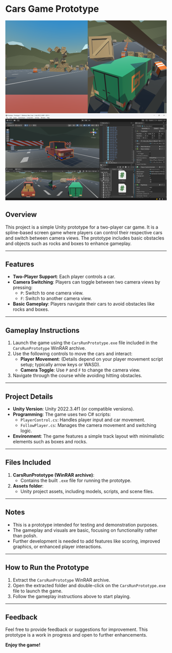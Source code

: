 # Cars Game Prototype
![image](https://github.com/chammakh-yassine/CarGame_Prototype/blob/main/Screenshot%202024-12-30%20232632.png)
![image](https://github.com/chammakh-yassine/CarGame_Prototype/blob/main/Screenshot%202024-12-31%20140615.png)

## Overview
This project is a simple Unity prototype for a two-player car game. It is a spline-based screen game where players can control their respective cars and switch between camera views. The prototype includes basic obstacles and objects such as rocks and boxes to enhance gameplay.

---

## Features
- **Two-Player Support**: Each player controls a car.
- **Camera Switching**: Players can toggle between two camera views by pressing:
  - `P`: Switch to one camera view.
  - `F`: Switch to another camera view.
- **Basic Gameplay**: Players navigate their cars to avoid obstacles like rocks and boxes.

---

## Gameplay Instructions
1. Launch the game using the `CarsRunPrototype.exe` file included in the `CarsRunPrototype` WinRAR archive.
2. Use the following controls to move the cars and interact:
   - **Player Movement**: (Details depend on your player movement script setup; typically arrow keys or WASD).
   - **Camera Toggle**: Use `P` and `F` to change the camera view.
3. Navigate through the course while avoiding hitting obstacles.

---

## Project Details
- **Unity Version**: Unity 2022.3.4f1 (or compatible versions).
- **Programming**: The game uses two C# scripts:
  - `PlayerControl.cs`: Handles player input and car movement.
  - `FollowPlayer.cs`: Manages the camera movement and switching logic.
- **Environment**: The game features a simple track layout with minimalistic elements such as boxes and rocks.

---

## Files Included
1. **CarsRunPrototype (WinRAR archive)**:
   - Contains the built `.exe` file for running the prototype.
2. **Assets folder**:
   - Unity project assets, including models, scripts, and scene files.

---

## Notes
- This is a prototype intended for testing and demonstration purposes.
- The gameplay and visuals are basic, focusing on functionality rather than polish.
- Further development is needed to add features like scoring, improved graphics, or enhanced player interactions.

---

## How to Run the Prototype
1. Extract the `CarsRunPrototype` WinRAR archive.
2. Open the extracted folder and double-click on the `CarsRunPrototype.exe` file to launch the game.
3. Follow the gameplay instructions above to start playing.

---

## Feedback
Feel free to provide feedback or suggestions for improvement. This prototype is a work in progress and open to further enhancements.

**Enjoy the game!**
